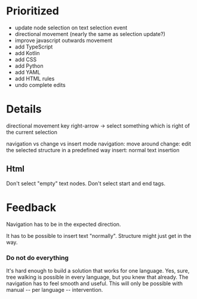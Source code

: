 # Prioritized

- update node selection on text selection event
- directional movement (nearly the same as selection update?)
- improve javascript outwards movement
- add TypeScript
- add Kotlin
- add CSS
- add Python
- add YAML
- add HTML rules
- undo complete edits

# Details

directional movement
key right-arrow -> select something which is right of the current selection

navigation vs change vs insert mode
navigation: move around
change: edit the selected structure in a predefined way
insert: normal text insertion

## Html

Don't select "empty" text nodes.
Don't select start and end tags.

# Feedback

Navigation has to be in the expected direction.

It has to be possible to insert text "normally". Structure might just get in the way.






### Do not do everything

It's hard enough to build a solution that works for one language. Yes, sure, tree walking is possible in every language, but you knew that already. The navigation has to feel smooth and useful. This will only be possible with manual -- per language -- intervention.
